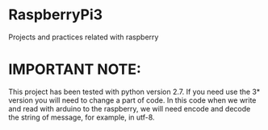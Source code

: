 # RaspberryPi3
Projects and practices related with raspberry

# IMPORTANT NOTE: 
This project has been tested with python version 2.7. If you need use the 3* version you will need to change a part of code. In this code when we write and read with arduino to the raspberry, we will need encode and decode the string of message, for example, in utf-8.


